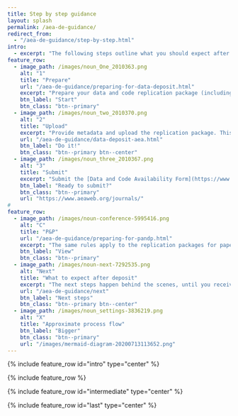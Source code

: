 ```yaml
---
title: Step by step guidance
layout: splash
permalink: /aea-de-guidance/
redirect_from:
  - "/aea-de-guidance/step-by-step.html"
intro: 
  - excerpt: "The following steps outline what you should expect after conditional acceptance of your manuscript, in compliance with the [AEA Data and Code Availability Policy](https://www.aeaweb.org/journals/policies/data-code). Note that the AEA's Data and Code Availability Policy is compatible with ![Link to DCAS Icon](https://datacodestandard.org/assets/img/DCAS-1.0.png) the [Data and Code Availability Standard](https://datacodestandard.org/) v1.0."
feature_row:
  - image_path: /images/noun_One_2010363.png
    alt: "1"
    title: "Prepare"
    url: "/aea-de-guidance/preparing-for-data-deposit.html"
    excerpt: "Prepare your data and code replication package (including data citations and provenance information). You can do this at any time, even before submitting to the AEA journals."
    btn_label: "Start"
    btn_class: "btn--primary"
  - image_path: /images/noun_two_2010370.png
    alt: "2"
    title: "Upload"
    excerpt: "Provide metadata and upload the replication package. This step simultaneously prepares the materials for the verification process as well as for subsequent publication."
    url: "/aea-de-guidance/data-deposit-aea.html"
    btn_label: "Do it!"
    btn_class: "btn--primary btn--center"
  - image_path: /images/noun_three_2010367.png
    alt: "3"
    title: "Submit"
    excerpt: "Submit the [Data and Code Availability Form](https://www.aeaweb.org/journals/forms/data-code-availability) together with your manuscript native files as instructed, and as per guidelines at your journal (for example, [AER guidelines](https://www.aeaweb.org/journals/aer/submissions/accepted-articles/styleguide)). Only once these materials have been received by the editorial office are [verification checks started](/aea-de-guidance/next)."
    btn_label: "Ready to submit?"
    btn_class: "btn--primary"
    url: "https://www.aeaweb.org/journals/"
#
feature_row:
  - image_path: /images/noun-conference-5995416.png
    alt: "C"
    title: "P&P"
    url: "/aea-de-guidance/preparing-for-pandp.html"
    excerpt: "The same rules apply to the replication packages for papers published in [Papers and Proceedings](https://www.aeaweb.org/journals/pandp). But here's a quick checklist."
    btn_label: "View"
    btn_class: "btn--primary"
  - image_path: /images/noun-next-7292535.png
    alt: "Next"
    title: "What to expect after deposit"
    excerpt: "The next steps happen behind the scenes, until you receive the replication report:"
    url: "/aea-de-guidance/next"
    btn_label: "Next steps"
    btn_class: "btn--primary btn--center"
  - image_path: /images/noun_settings-3836219.png
    alt: "X"
    title: "Approximate process flow"
    btn_label: "Bigger"
    btn_class: "btn--primary"
    url: "/images/mermaid-diagram-20200713113652.png"
---
```


{% include feature_row id="intro" type="center" %}

{% include feature_row %}


{% include feature_row id="intermediate" type="center" %}

{% include feature_row id="last" type="center" %}




<!-- Icons by Michał Kamiński from the Noun Project Creative Commons License -->
<!-- conference by nasril from  (CC BY 3.0) -->
<!-- Next by Hermanto from Noun Project (CC BY 3.0) -->